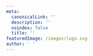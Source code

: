 ```yaml
---
meta:
  canonicalLink: ''
  description: ''
  noindex: false
  title: ''
featuredImage: /images/logo.svg
author: ' '
---
```


<!-- Use this to force Gatsby to correctly determine optional images/file schema -->
